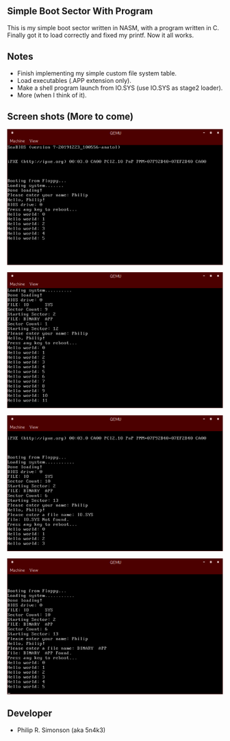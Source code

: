 ## Simple Boot Sector With Program

This is my simple boot sector written in NASM, with a program written in C. Finally
got it to load correctly and fixed my printf. Now it all works.

## Notes

 - Finish implementing my simple custom file system table.
 - Load executables (.APP extension only).
 - Make a shell program launch from IO.SYS (use IO.SYS as stage2 loader).
 - More (when I think of it).

## Screen shots (More to come)

![Alt text](screens/screen1_02112020.png?raw=true "What it looks like now (02/11/2020).")

![Alt text](screens/screen2_02152020.png?raw=true "What is looks like now (02/15/2020).")

![Alt text](screens/screen3_02152020.png?raw=true "What is looks like now (02/15/2020).")

![Alt text](screens/screen4_02152020.png?raw=true "What is looks like now (02/15/2020).")

## Developer

 - Philip R. Simonson (aka 5n4k3)

